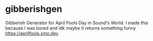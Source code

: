 # gibberishgen
Gibberish Generator for April Fools Day in Sound's World. I made this because I was bored and idk maybe it returns something funny
https://aprilfools.xmo.dev
